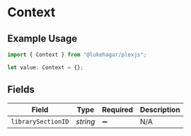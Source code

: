 # Context

## Example Usage

```typescript
import { Context } from "@lukehagar/plexjs";

let value: Context = {};
```

## Fields

| Field              | Type               | Required           | Description        |
| ------------------ | ------------------ | ------------------ | ------------------ |
| `librarySectionID` | *string*           | :heavy_minus_sign: | N/A                |